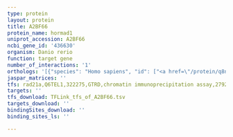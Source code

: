 ```yaml
---
type: protein
layout: protein
title: A2BF66
protein_name: hormad1
uniprot_accession: A2BF66
ncbi_gene_id: '436630'
organism: Danio rerio
function: target gene
number_of_interactions: '1'
orthologs: '[{"species": "Homo sapiens", "id": ["<a href=\"/protein/q8n7b1\">Q8N7B1</a>"]}, {"species": "Mus musculus", "id": ["<a href=\"/protein/q5sqp1\">Q5SQP1</a>", "<a href=\"/protein/q9d5t7\">Q9D5T7</a>"]}, {"species": "Rattus norvegicus", "id": ["<a href=\"/protein/a0a0g2ju34\">A0A0G2JU34</a>"]}]'
jaspar_matrices: ''
tfs: rad21a,Q6TEL1,322275,GTRD,chromatin immunoprecipitation assay,27924024%5Buid%5D,No
targets: ''
tfs_download: TFLink_tfs_of_A2BF66.tsv
targets_download: ''
bindingSites_download: ''
binding_sites_ls: ''

---
```

